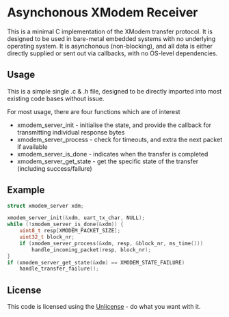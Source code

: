 # Asynchonous XModem Receiver
This is a minimal C implementation of the XModem transfer protocol.
It is designed to be used in bare-metal embedded systems with no
underlying operating system. It is asynchonous (non-blocking), and
all data is either directly supplied or sent out via callbacks,
with no OS-level dependencies.

## Usage
This is a simple single .c & .h file, designed to be directly imported into
most existing code bases without issue.

For most usage, there are four functions which are of interest
* xmodem_server_init - initialise the state, and provide the callback for
transmitting individual response bytes
* xmodem_server_process - check for timeouts, and extra the next packet
if available
* xmodem_server_is_done - indicates when the transfer is completed
* xmodem_server_get_state - get the specific state of the transfer
(including success/failure)

## Example
```c
struct xmodem_server xdm;

xmodem_server_init(&xdm, uart_tx_char, NULL);
while (!xmodem_server_is_done(&xdm)) {
	uint8_t resp[XMODEM_PACKET_SIZE];
	uint32_t block_nr;
	if (xmodem_server_process(&xdm, resp, &block_nr, ms_time()))
		handle_incoming_packet(resp, block_nr);
}
if (xmodem_server_get_state(&xdm) == XMODEM_STATE_FAILURE)
	handle_transfer_failure();
```

## License
This code is licensed using the [Unlicense](https://unlicense.org/) - do
what you want with it.